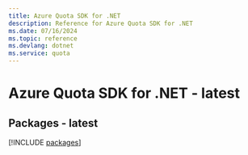 ```yaml
---
title: Azure Quota SDK for .NET
description: Reference for Azure Quota SDK for .NET
ms.date: 07/16/2024
ms.topic: reference
ms.devlang: dotnet
ms.service: quota
---
```

# Azure Quota SDK for .NET - latest
## Packages - latest
[!INCLUDE [packages](quota-index.md)]